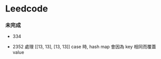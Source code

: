 # Leedcode


### 未完成
  - 334

  - 2352
    處理 [[13, 13], [13, 13]] case 時,
    hash map 會因為 key 相同而覆蓋 value
